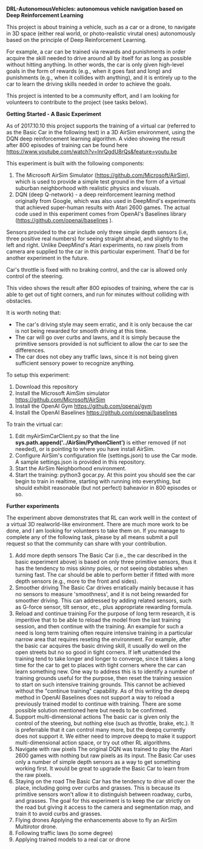 **DRL-AutonomousVehicles: autonomous vehicle navigation based on Deep Reinforcement Learning**

This project is about training a vehicle, such as a car or a drone, to navigate in 3D space (either real world, or photo-realistic virutal ones) autonomously based on the principle of Deep Reinforcement Learning. 

For example, a car can be trained via rewards and punishments in order acquire the skill needed to drive around all by itself for as long as possible without hitting anything. 
In other words, the car is only given high-level goals in the form of rewards (e.g., when it goes fast and long) and punishments (e.g., when it collides with anything), and it is entirely up to the car to learn the driving skills needed in order to achieve the goals.


This project is intented to be a community effort, and I am looking for volunteers to contribute to the project (see tasks below).

**Getting Started - A Basic Experiment**

As of 2017.10.10 this project supports the training of a virtual car (referred to as the Basic Car in the following text) in a 3D AirSim environment, using the DQN deep reinforcement learning algorithm. A video showing the result after 800 episodes of training can be found here https://www.youtube.com/watch?v=InrQgdU8rQs&feature=youtu.be

This experiment is built with the following components:

1. The Microsoft AirSim Simulator (https://github.com/Microsoft/AirSim), which is used to provide a simple test ground in the form of a virtual suburban neighborhood with realistic physics and visuals.
2. DQN (deep Q-network) - a deep reinforcement learning method originally from Google, which was also used in DeepMind's experiments that achieved super-human results with Atari 2600 games. The actual code used in this experiment comes from OpenAI's Baselines library (https://github.com/openai/baselines ).

Sensors provided to the car include only three simple depth sensors (i.e, three positive real numbers) for seeing straight ahead, and slightly to the left and right. Unlike DeepMind's Atari experiments, no raw pixels from camera are supplied to the car in this particular experiment. That'd be for another experiment in the future.

Car's throttle is fixed with no braking control, and the car is allowed only control of the steering. 

This video shows the result after 800 episodes of training, where the car is able to get out of tight corners, and run for minutes without colliding with obstacles. 

It is worth noting that:

- The car's driving style may seem erratic, and it is only because the car is not being rewarded for smooth driving at this time.
- The car will go over curbs and lawns, and it is simply because the primitive sensors provided is not sufficient to allow the car to see the differences.
- The car does not obey any traffic laws, since it is not being given sufficient sensory power to recognize anything.

To setup this experiment:

1. Download this repository
2. Install the Microsoft AimSim simulator https://github.com/Microsoft/AirSim
3. Install the OpenAI Gym https://github.com/openai/gym
4. Install the OpenAI Baselines https://github.com/openai/baselines

To train the virtual car:

1. Edit myAirSimCarClient.py so that the line **sys.path.append('../AirSim/PythonClient')** is either removed (if not needed), or is pointing to where you have install AirSim.
1. Configure AirSim's configuration file (settings.json) to use the Car mode. A sample settings.json is provided in this repository.
1. Start the AirSim Neighborhood environment. 
1. Start the training: python3 gocar.py. At this point you should see the car begin to train in realtime, starting with running into everything, but should exhibit reasonable (but not perfect) baheavior in 800 episodes or so.

**Further experiments**

The experiment above demonstrates that RL can work welll in the context of a virtual 3D realworld-like environment. There are much more work to be done, and I am looking for volunteers to take them on. If you manage to complete any of the following task, please by all means submit a pull request so that the community can share with your contribution.

1. Add more depth sensors
The Basic Car (i.e., the car described in the basic experiment above) is based on only three primitive sensors, thus it has the tendency to miss skinny poles, or not seeing obstables when turning fast. The car should be able to perform better if fitted with more depth sensors (e.g., more to the front and sides).
1. Smoother driving
The Basic Car drives erratically mainly because it has no sensors to measure 'smoothness', and it is not being rewarded for smoother driving. This can addressed by adding related sensors, such as G-force sensor, tilt sensor, etc., plus appropriate rewarding formula.
1. Reload and continue training
For the purpose of long term research, it is imperitive that to be able to reload the model from the last training session, and then continue with the training. An example for such a need is long term training often require intensive training in a particular narrow area that requires reseting the environment. For example, after the basic car acquires the basic driving skill, it usually do well on the open streets but no so good in tight corners. If left unattended the training tend to take longer and longer to converge, since it takes a long time for the car to get to places with tight corners where the car can learn something new. One way to address this is to identify a number of training grounds useful for the purpose, then reset the training session to start on such intensive training grounds. This cannot be achieved without the "continue training" capability.
As of this writing the deepq method in OpenAI Baselines does not support a way to reload a previously trained model to continue with training. There are some possible solution mentioned here but needs to be confirmed. 
1. Support multi-dimensional actions
The basic car is given only the control of the steering, but nothing else (such as throttle, brake, etc.). It is preferrable that it can control many more, but the deepq currently does not support it. We either need to improve deepq to make it support multi-dimensional action space, or try out other RL algorithms.
1. Navigate with raw pixels
The original DQN was trained to play the Atari 2600 games with nothing but raw pixels as its input. The Basic Car uses only a number of simple depth sensors as a way to get something working first. It would be great to upgrade the Basic Car to learn from the raw pixels.
1. Staying on the road
The Basic Car has the tendency to drive all over the place, including going over curbs and grasses.
This is because its primitive sensors won't allow it to distinguish between roadway, curbs, and grasses. The goal for this experiment is to keep the car strictly on the road but giving it access to the camera and segmentation map, and train it to avoid curbs and grasses.
1. Flying drones
Applying the enhancements above to fly an AirSim Multirotor drone.
1. Following traffic laws (to some degree)
1. Applying trained models to a real car or drone

